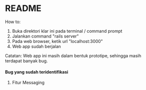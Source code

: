 # README

How to:
1. Buka direktori klar ini pada terminal / command prompt
2. Jalankan command "rails server"
3. Pada web browser, ketik url "localhost:3000"
4. Web app sudah berjalan

Catatan:
Web app ini masih dalam bentuk prototipe, 
sehingga masih terdapat banyak bug. 


#### Bug yang sudah teridentifikasi
1. Fitur Messaging
